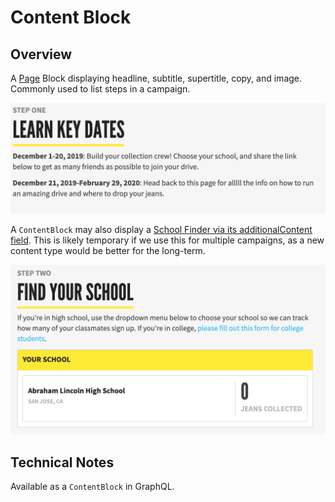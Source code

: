# Content Block

## Overview

A [Page](development/content-types/page.md) Block displaying headline, subtitle, supertitle, copy, and image. Commonly used to list steps in a campaign.

![Example Content Block](../../.gitbook/assets/content-block-example.png)

A `ContentBlock` may also display a [School Finder via its additionalContent field](development/features/school-finder.md). This is likely temporary if we use this for multiple campaigns, as a new content type would be better for the long-term.

![Example Content Block With School Finder](../../.gitbook/assets/content-block-school-finder-example.png)

## Technical Notes

Available as a `ContentBlock` in GraphQL.
